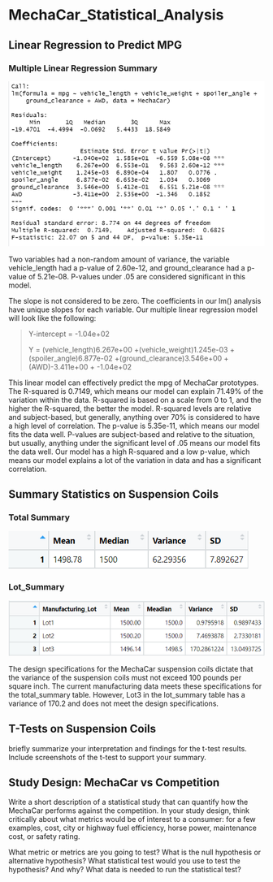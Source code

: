 # MechaCar_Statistical_Analysis

## Linear Regression to Predict MPG

### Multiple Linear Regression Summary

![summary1](https://raw.githubusercontent.com/jmsuarez1997/MechaCar_Statistical_Analysis/main/Resources/Images/Summary1.png)

Two variables had a non-random amount of variance, the variable vehicle_length had a p-value of 2.60e-12, and ground_clearance had a p-value of 5.21e-08. P-values under .05 are considered significant in this model.

The slope is not considered to be zero. The coefficients in our lm() analysis have unique slopes for each variable. Our multiple linear regression model will look like the following:

>Y-intercept = -1.04e+02
>
>Y = (vehicle_length)6.267e+00 +(vehicle_weight)1.245e-03 +(spoiler_angle)6.877e-02 +(ground_clearance)3.546e+00 +(AWD)-3.411e+00 + -1.04e+02

This linear model can effectively predict the mpg of MechaCar prototypes. The R-squared is 0.7149, which means our model can explain 71.49% of the variation within the data. R-squared is based on a scale from 0 to 1, and the higher the R-squared, the better the model. R-squared levels are relative and subject-based, but generally, anything over 70% is considered to have a high level of correlation. The p-value is 5.35e-11, which means our model fits the data well. P-values are subject-based and relative to the situation, but usually, anything under the significant level of .05 means our model fits the data well. Our model has a high R-squared and a low p-value, which means our model explains a lot of the variation in data and has a significant correlation. 

## Summary Statistics on Suspension Coils

### Total Summary
![total_summary](https://raw.githubusercontent.com/jmsuarez1997/MechaCar_Statistical_Analysis/main/Resources/Images/total_summary.png)

### Lot_Summary
![Lot_summary](https://raw.githubusercontent.com/jmsuarez1997/MechaCar_Statistical_Analysis/main/Resources/Images/Lot_Summary.png)

The design specifications for the MechaCar suspension coils dictate that the variance of the suspension coils must not exceed 100 pounds per square inch. The current manufacturing data meets these specifications for the total_summary table. However, Lot3 in the lot_summary table has a variance of 170.2 and does not meet the design specifications. 

## T-Tests on Suspension Coils

briefly summarize your interpretation and findings for the t-test results. Include screenshots of the t-test to support your summary.

## Study Design: MechaCar vs Competition

Write a short description of a statistical study that can quantify how the MechaCar performs against the competition. In your study design, think critically about what metrics would be of interest to a consumer: for a few examples, cost, city or highway fuel efficiency, horse power, maintenance cost, or safety rating.


What metric or metrics are you going to test?
What is the null hypothesis or alternative hypothesis?
What statistical test would you use to test the hypothesis? And why?
What data is needed to run the statistical test?